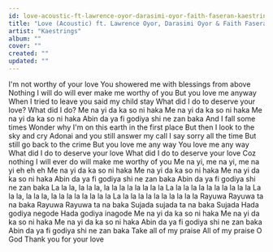 ```yaml
---
id: love-acoustic-ft-lawrence-oyor-darasimi-oyor-faith-faseran-kaestrings
title: "Love (Acoustic) ft. Lawrence Oyor, Darasimi Oyor & Faith Faseran"
artist: "Kaestrings"
album: ""
cover: ""
created: ""
updated: ""
---
```


I'm not worthy of your love
You showered me with blessings from above
Nothing I will do will ever make me worthy of you
But you love me anyway
When I tried to leave you said my child stay
What did I do to deserve your love?
What did I do?
Me na yi da ka so ni haka
Me na yi da ka so ni haka
Me na yi da ka so ni haka
Abin da ya fi godiya shi ne zan baka
And I fall some times
Wonder why I'm on this earth in the first place
But then I look to the sky and cry Adonai and you still answer my call
I say sorry all the time
But still go back to the crime
But you love me any way
You love me any way
What did I do to deserve your love
What did I do to deserve your love
Coz nothing I will ever do will make me worthy of you
Me na yi, me na yi, me na yi eh eh eh
Me na yi da ka so ni haka
Me na yi da ka so ni haka
Me na yi da ka so ni haka
Abin da ya fi godiya shi ne zan baka
Abin da ya fi godiya shi ne zan baka
La la la, la la la, la la la la la la la la
La la la la la la la la la la la
La la la, la la la, la la la la la la la la
La la la la la la la la la la la
Rayuwa Rayuwa ta na baka
Rayuwa Rayuwa ta na baka
Sujada sujada ta na baka
Sujada
Hada godiya negode
Hada godiya inagode
Me na yi da ka so ni haka
Me na yi da ka so ni haka
Me na yi da ka so ni haka
Abin da ya fi godiya shi ne zan baka
Abin da ya fi godiya shi ne zan baka
Take all of my praise
All of my praise O God
Thank you for your love